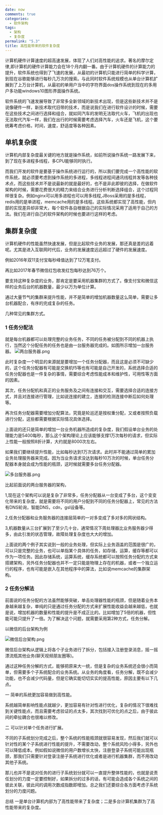 ```yaml
---
date: now
comments: true
categories:
  - 软件架构
tags:
  - 架构
  - 复杂度
permalink: "5.3"
title: 高性能带来的软件复杂度
---
```


计算机硬件计算速度的超高速发展，体现了人们对高性能的追求。著名的摩尔定律,即计算机的硬件计算能力会在18个月内翻一番。由于计算机硬件的计算能力的提升，软件系统也得到了飞速的发展，从最初的计算机只能进行简单的科学计算，到现在谷歌能够进行每秒几万次的搜索。与此同时软件系统规模也从单台计算机扩展到了上万台计算机，从最初的单用户当中的字符界面dos操作系统到现在的多用户多功能windows10图形界面操作系统。

软件系统的飞速发展导致了非常多全新领域的新技术出现，但是这些新技术并不是说像硬件一样，新技术取代旧带的技术，而是说我们在进行软件设计的时候，需要在这些技术之间进行选择和组合，就如同汽车的发明无法取代火车，飞机的出现也无法取代汽车一样，我们在出行的时候需要考虑选择汽车，火车还是飞机，这个要统筹考虑价格，时间，速度，舒适度等各种因素。

## 单机复杂度

计算机内部复杂度最关键的地方就是操作系统，如前所说操作系统一路发展下来，到了现在多进程多线程，多CPU能够同时执行。

而我们开发的软件是要基于操作系统进行运行的，所以我们要完成一个高性能的软件系统，就必须要考虑到操作系统的多进程，多线程进程间通讯线程并发等各种技术点，而这些技术并不是说最新的就是最好的，也不是非此即彼的选择，在做软件架构的时候，需要花费很大的精力来结合业务进行分析判断选择组合，这个过程同样很复杂。例如nginx可以用多进程也可以用多线程,JBoss采用的是多线程，redis用的是单进程，memcache用的是多线程。这些系统都实现了高性能，但内部的实现差异却非常大，每个软件各自根据自己的实际情况采用了适用于自己的方法。我们在进行自己的软件架构的时候也要进行这样的考虑。

## 集群复杂度

计算机硬件的性能虽然快速发展，但是比起软件业务的发展，那还真是差的远着呢。尤其是进入互联网时代后，业务的发展速度远远超过了硬件的发展速度。

例如2016年双11支付宝每秒峰值达到了12万笔支付。

再比如2017年春节微信红包收发红包每秒达到76万个。

要支持这种复杂度的业务，那肯定是要采用机器集群的方式了。像支付宝和微信这样的业务后台的机器数量，最少以万为单位计算。

通过大量节气的集群来提升性能，并不是简单的增加机器数量这么简单，需要让多台机器配合，有序的完成复杂的任务。

几种常见的集群方式。

### 1 任务分配法

就是每台机器都可以处理完整的业务任务，不同的任务被分配到不同的机器上执行，当然这个分配任务的任务也是由一台服务器完成的。如图所示增加一台服务器。
![两台服务器.png](https://i.loli.net/2020/03/16/Q5olvDKXxNUakp9.png)

此时复杂度一个明显的来源就是要增加一个任务分配器，而且这是必须不可缺少的，这个任务分配器有可能是交换机f5等也有可能是自己开发的，系统选择合适的任务分配器也是一件复杂的事情，需要综合考虑性能成本和维护性，可用性等方面的因素。

其次，任务分配机和真正的业务服务及之间有连接和交互，需要选择合适的连接方式，并且对连接进行管理，比如说连接的建立，连接的检测连接中断后如何处理等。

再次任务分配器需要增加分配算法，究竟是轮巡还是按权重分配，又或者按照负载进行分配，这些都需要根据实际情况具体选择。

上面说的还只是简单的增加一台业务机器所造成的复杂度，我们假设单台业务的处理能力是5400每秒，那么这个架构理论上应该能够支撑1万次每秒的请求，但实际上性能一般按照8折计算，大约就是8000次左右。

如果我们要继续提升性能，比如每秒达到1万次请求。此时并不能通过简单的累加业务处理服务器来完成。因为当业务请求没达到每秒10万次的时候，单台任务分配器本身就会成为性能的瓶颈，这时候就需要多台任务分配器。

![多台服务器.png](https://i.loli.net/2020/03/16/iL7WghRGByqMt96.png)

比起前面说的两台服务器的架构，

1,现在这个架构可以说是复杂了非常多，任务分配器从一台变成了多台，这个变变化带来的复杂度，就是需要将不同的用户分配到不同的任务分配器上，常见的方法有DNS轮询，智能DNS，cdn，gsl设备等。

2,任务分配器和业务服务器的连接层简单的一对多变成了多对多的网状结构。

3,机器数量从三台扩展到了至少几十台，通常情况下周处理器比业务服务器少得多，由此引发的状态管理，故障处理复杂度也大大的增加。

上面说的两个例子其实说到一般的业务处理，但实际上业务涵盖的范围是很广的，可以只是完整的业务，也可以单指某个具体的任务，如存储，运算，缓存等都可以作为一项任务。因此存储系统，运算系统，缓存系统都可以按照任务分配的方式来搭建架构，另外任务分配器也并不一定只能是物理上存在的机器，或者一个独立运行的程序，也有可能是嵌入在其他程序中的算法，比如说memcache的集群架构。

### 2 任务分解法

前面说的任务分配的方法虽然能够突破，单击处理器性能的瓶颈，但是随着业务本身越来越复杂，单纯的只是通过任务分配的方式来扩展性能收益会越来越低，也就是说，增加机器的数量和性能的提升是不成正比的。比如增加了5倍的机器，但性能可能只提升了一倍。为了解决这个问题，就需要采用第2种方式，任务分解。

以微信的后台架构为例

![微信后台架构.png](https://i.loli.net/2020/03/16/yFtBORLThoMIZfu.png)

微信后台架构从逻辑上将各个子业务进行了拆分，包括接入注册登录消息，摇一摇漂流瓶其他业务(聊天视频朋友圈等)。

通过这种任务分解的方式，能够把原来大一统，但是复杂的业务系统还会很小而简单，但需要多个子系统配合的业务系统。从业务的角度看，任务分解，既不会减少功能，也不会减少代码量，但是它确实能切切实实的提高性能，原因主要有以下几点。

一 简单的系统更加容易做到高性能。

系统越简单影响性能点就越少，更加容易有针对性进行优化，复杂的情况下很难找到关键性能点，而且需要考虑验证的点太多，其次找到可优化的点之后，由于彼此间的牵扯耦合也很难以修改。

二 可以针对单个任务进行扩展。

不同的子系统划分完成之后，整个系统的性能瓶颈就很容易发现，然后我们就可以针对性的某个子系统进行性能的提升，不需要改动，整个系统风险小得多，另外也可以降低成本。例如假如说微信的用户数增长太快，注册登录子系统可能出现瓶颈，那我们只需要针对登录注册子系统进行优化或者是进行机器集群，而不用改动其他子系统。

那儿也并不是说对任务的进行子系统划分就可以一直提升整体性能的，也就是说责任划分的力度一定要控制好，如果拆分的过多的话，有可能会造成各个系统之间的彼此关联，彼此间的调用次数成指数即增加。总之我们还要综合各方面考虑子系统划分的力度问题。

总结 一是单台计算机内部为了高性能带来了复杂度；二是多台计算机集群为了高性能带来的复杂度。
